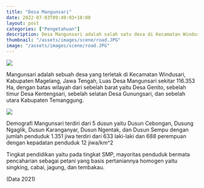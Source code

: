 ```yaml
---
title: "Desa Mangunsari"
date: 2022-07-03T09:49:03+10:00
layout: post
categories: ["Pengetahuan"]
description: Desa Mangunsari adalah salah satu desa di Kecamatan Windusari, Kab. Magelang dengan daya tarik tersendiri.
thumbnail: "/assets/images/scene/road.JPG"
image: "/assets/images/scene/road.JPG"
---
```


<img src="{{site.baseurl}}/assets/images/infografis/infografis.png">

Mangunsari adalah sebuah desa yang terletak di Kecamatan Windusari, Kabupaten Magelang, Jawa Tengah, Luas Desa Mangunsari sekitar 116.353 Ha, dengan batas wilayah dari sebelah barat yaitu Desa Genito, sebelah timur Desa Kentengsari, sebelah selatan Desa Gunungsari, dan sebelah utara Kabupaten Temanggung.

<img src="{{site.baseurl}}/assets/images/maps/peta-desa.jpg">

Demografi Mangunsari terdiri dari 5 dusun yaitu Dusun Cebongan, Dusung Ngaglik, Dusun Karanganyar, Dusun Ngentak, dan Dusun Sempu dengan jumlah penduduk 1.351 jiwa terdiri dari 633 laki-laki dan 688 perempuan dengan kepadatan penduduk 12 jiwa/km^2

Tingkat pendidikan yaitu pada tingkat SMP, mayoritas penduduk bermata pencaharian sebagai petani yang basis pertaniannya homogen yaitu singking, cabai, jagung, dan tembakau.

(Data 2021)
